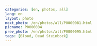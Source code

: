 ```yaml
---
categories: [en, photos, all]
lang: en
layout: photo
next_photo: /en/photos/all/P0000081.html
picname: P0000084
prev_photo: /en/photos/all/P0000095.html
tags: [Blood, Dead Steinbock]
---
```

